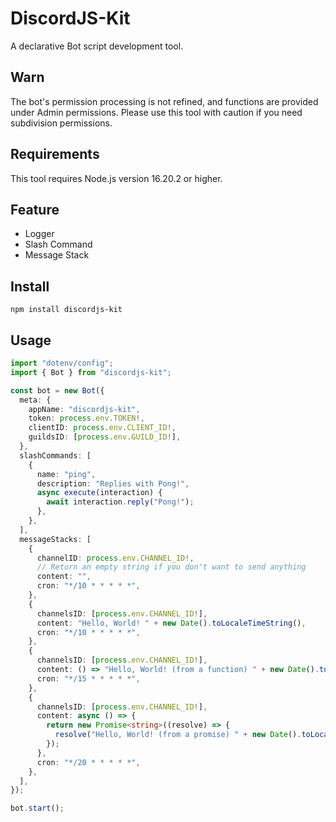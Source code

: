 # DiscordJS-Kit

A declarative Bot script development tool.

## Warn

The bot's permission processing is not refined, and functions are provided under Admin permissions. Please use this tool with caution if you need subdivision permissions.

## Requirements

This tool requires Node.js version 16.20.2 or higher.

## Feature

- Logger
- Slash Command
- Message Stack

## Install

```shell
npm install discordjs-kit
```

## Usage

```ts
import "dotenv/config";
import { Bot } from "discordjs-kit";

const bot = new Bot({
  meta: {
    appName: "discordjs-kit",
    token: process.env.TOKEN!,
    clientID: process.env.CLIENT_ID!,
    guildsID: [process.env.GUILD_ID!],
  },
  slashCommands: [
    {
      name: "ping",
      description: "Replies with Pong!",
      async execute(interaction) {
        await interaction.reply("Pong!");
      },
    },
  ],
  messageStacks: [
    {
      channelID: process.env.CHANNEL_ID!,
      // Return an empty string if you don't want to send anything
      content: "",
      cron: "*/10 * * * * *",
    },
    {
      channelsID: [process.env.CHANNEL_ID!],
      content: "Hello, World! " + new Date().toLocaleTimeString(),
      cron: "*/10 * * * * *",
    },
    {
      channelsID: [process.env.CHANNEL_ID!],
      content: () => "Hello, World! (from a function) " + new Date().toLocaleTimeString(),
      cron: "*/15 * * * * *",
    },
    {
      channelsID: [process.env.CHANNEL_ID!],
      content: async () => {
        return new Promise<string>((resolve) => {
          resolve("Hello, World! (from a promise) " + new Date().toLocaleTimeString());
        });
      },
      cron: "*/20 * * * * *",
    },
  ],
});

bot.start();
```
